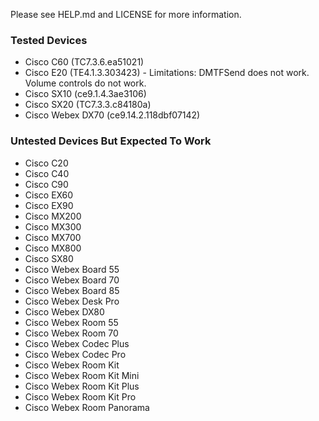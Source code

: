 Please see HELP.md and LICENSE for more information.

### Tested Devices
* Cisco C60 (TC7.3.6.ea51021)
* Cisco E20 (TE4.1.3.303423) - Limitations: DMTFSend does not work. Volume controls do not work.
* Cisco SX10 (ce9.1.4.3ae3106)
* Cisco SX20 (TC7.3.3.c84180a)
* Cisco Webex DX70 (ce9.14.2.118dbf07142)

### Untested Devices But Expected To Work
* Cisco C20
* Cisco C40
* Cisco C90
* Cisco EX60
* Cisco EX90
* Cisco MX200
* Cisco MX300
* Cisco MX700
* Cisco MX800
* Cisco SX80
* Cisco Webex Board 55
* Cisco Webex Board 70
* Cisco Webex Board 85
* Cisco Webex Desk Pro
* Cisco Webex DX80
* Cisco Webex Room 55
* Cisco Webex Room 70
* Cisco Webex Codec Plus
* Cisco Webex Codec Pro
* Cisco Webex Room Kit
* Cisco Webex Room Kit Mini
* Cisco Webex Room Kit Plus
* Cisco Webex Room Kit Pro
* Cisco Webex Room Panorama
